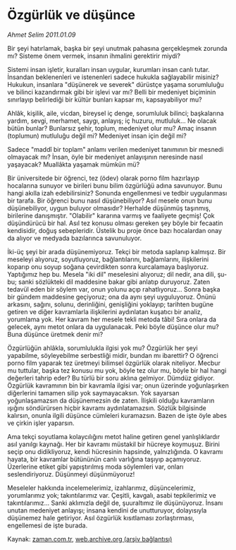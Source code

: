 # Özgürlük ve düşünce

*Ahmet Selim 2011.01.09*

<td class="columnist-detail">
<p>Bir şeyi hatırlamak, başka bir şeyi unutmak pahasına gerçekleşmek zorunda mı? Sisteme önem vermek, insanın ihmalini gerektirir miydi?</p>
<p>
<div id="haberMetinDiv">
<p>Sistemi insan işletir, kuralları insan uygular, kurumları insan canlı tutar. İnsandan beklenenleri ve istenenleri sadece hukukla sağlayabilir misiniz? Hukukun, insanlara "düşünerek ve severek" dürüstçe yaşama sorumluluğu ve bilinci kazandırmak gibi bir işlevi var mı? Belli bir medeniyet biçiminin sınırlayıp belirlediği bir kültür bunları kapsar mı, kapsayabiliyor mu?
<p>Ahlâk, kişilik, aile, vicdan, bireysel iç denge, sorumluluk bilinci; başkalarına yardım, sevgi, merhamet, saygı, anlayış; iç huzuru, mutluluk... Ne olacak bütün bunlar? Bunlarsız şehir, toplum, medeniyet olur mu? Amaç insanın (toplumun) mutluluğu değil mi? Medeniyet insan için değil mi?
<p>Sadece "maddî bir toplam" anlamı verilen medeniyet tanımının bir mesnedi olmayacak mı? İnsan, öyle bir medeniyet anlayışının neresinde nasıl yaşayacak? Muallâkta yaşamak mümkün mü?
<p>Bir üniversitede bir öğrenci, tez (ödev) olarak porno film hazırlayıp hocalarına sunuyor ve birileri bunu bilim özgürlüğü adına savunuyor. Bunu hangi akılla izah edebilirsiniz? Sonunda engellenmesi ve tedbir uygulanması bir tarafa. Bir öğrenci bunu nasıl düşünebiliyor? Asıl mesele onun bunu düşünebiliyor, uygun buluyor olmasıdır? Herhalde düşünmüş taşınmış, birilerine danışmıştır. "Olabilir" kararına varmış ve faaliyete geçmiş! Çok düşündürücü bir hal. Asıl tez konusu olması gereken şey böyle bir fecaatin kendisidir, doğuş sebepleridir. Üstelik bu proje önce bazı hocalardan onay da alıyor ve medyada bazılarınca savunuluyor.
<p>İki-üç şeyi bir arada düşünemiyoruz. Tekçi bir metoda saplanıp kalmışız. Bir meseleyi alıyoruz, soyutluyoruz, bağlantılarını, bağlamlarını, ilişkilerini koparıp onu soyup soğana çevirdikten sonra kurcalamaya başlıyoruz. Yaptığımız hep bu. Mesela "iki dil" meselesini alıyoruz; dil nedir, ana dili, şu-bu; sanki sözlükteki dil maddesine bakar gibi anlatıp duruyoruz. Zaten tedavül eden bir söylem var, onun yolunu açıp rahatlıyoruz... Sonra başka bir gündem maddesine geçiyoruz; ona da aynı şeyi uyguluyoruz. Önünü arkasını, sağını, solunu, derinliğini, genişliğini yoklayıp; tarihten bugüne getiren ve diğer kavramlarla ilişkilerini aydınlatan kuşatıcı bir analiz, yorumlama yok. Her kavram her mesele tekli metoda tâbi! Sıra onlara da gelecek, aynı metot onlara da uygulanacak. Peki böyle düşünce olur mu? Buna düşünce üretmek denir mi?
<p>Özgürlüğün ahlâkla, sorumlulukla ilgisi yok mu? Özgürlük her şeyi yapabilme, söyleyebilme serbestliği midir, bundan mı ibarettir? O öğrenci porno film yaparak tez üretmeyi bilimsel özgürlük olarak niteliyor. Mecbur mu tuttular, başka tez konusu mu yok, böyle tez olur mu, böyle bir hal hangi değerleri tahrip eder? Bu türlü bir soru aklına gelmiyor. Dümdüz gidiyor. Özgürlük kavramının bin bir kavramla ilgisi var; onun üzerinde yoğunlaşırken diğerlerini tamamen silip yok saymayacaksın. Yok sayarsan yoğunlaşamazsın da düşünemezsin de zaten. İlişkili olduğu kavramların ışığını söndürürsen hiçbir kavramı aydınlatamazsın. Sözlük bilgisinde kalırsın, onunla ilgili düşünce cümleleri kuramazsın. Bazen de işte öyle abes ve çirkin işler yaparsın.
<p>Ama tekçi soyutlama kolaycılığını metot haline getiren genel yanlışlıklardır asıl yanılgı kaynağı. Her bir kavramı müstakil bir hücreye koymuşuz. Birini seçip onu didikliyoruz, kendi hücresinin hapsinde, yalnızlığında. O kavramı hayata, bir kavramlar bütününün canlı varlığına taşıyıp açamıyoruz. Üzerlerine etiket gibi yapıştırılmış moda söylemleri var, onları seslendiriyoruz. Düşünmeyi düşünmüyoruz!
<p>Meseleler hakkında incelemelerimiz, izahlarımız, düşüncelerimiz, yorumlarımız yok; takıntılarımız var. Çeşitli, kavgalı, asabi tepkilerimiz ve takıntılarımız... Sanki aklımızla değil de, şuuraltımız ile düşünüyoruz. İnsanı unutan medeniyet anlayışı; insana kendini de unutturuyor, dolayısıyla düşünemez hale getiriyor. Asıl özgürlük kısıtlaması zorlaştırması, engellemesi de işte burada. </p></p></p></p></p></p></p></p></div>
</p>
<a href="http://web.archive.org/web/20110123143954/mailto:a.selim@zaman.com.tr">
</a></td>

Kaynak: [zaman.com.tr](http://zaman.com.tr/yazar.do?yazino=1076236), [web.archive.org (arşiv bağlantısı)](http://web.archive.org/web/20110123143954/http://zaman.com.tr:80/yazar.do?yazino=1076236)
